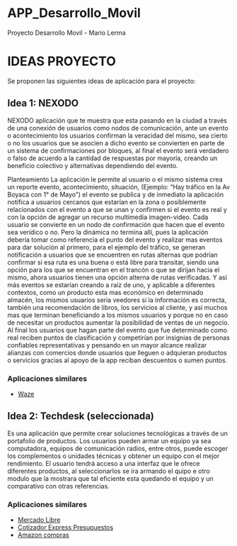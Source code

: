 # APP_Desarrollo_Movil
Proyecto Desarrollo Movil - Mario Lerma

# IDEAS PROYECTO

Se proponen las siguientes ideas de aplicación para el proyecto:

## Idea 1: NEXODO 

NEXODO aplicación que te muestra que esta pasando en la ciudad a través de una conexión de usuarios como nodos de comunicación, 
ante un evento o acontecimiento los usuarios confirman la veracidad del mismo, sea cierto o no los usuarios que se asocien
a dicho evento se convierten en parte de un sistema de confirmaciones por bloques, al final el evento será verdadero o falso 
de acuerdo a la cantidad de respuestas por mayoría, creando un beneficio colectivo y alternativas dependiendo del evento.

Planteamiento
La aplicación le permite al usuario o el mismo sistema crea un reporte evento, acontecimiento, situación, 
(Ejemplo: “Hay tráfico en la Av Boyaca con 1° de Mayo”) el evento se publica y de inmediato la aplicación notifica a usuarios 
cercanos que estarían en la zona o posiblemente relacionados con el evento a que se unan y confirmen si el evento es real y con 
la opción de agregar un recurso multimedia imagen-video. Cada usuario se convierte en un nodo de confirmación que hacen que el
evento sea verídico o no. Pero la dinámica no termina allí, pues la aplicación debería tomar como referencia el punto del evento 
y realizar mas eventos para dar solución al primero, para el ejemplo del tráfico, se generan notificación a usuarios que se 
encuentren en rutas alternas que podrían confirmar si esa ruta es una buena o está libre para transitar, siendo una opción para
los que se encuentran en el trancón o que se dirijan hacia el mismo, ahora usuarios tienen una opción alterna de rutas verificadas.
Y así más eventos se estarían creando a raíz de uno, y aplicable a diferentes contextos, como un producto esta mas económico en 
determinado almacén, los mismos usuarios seria veedores si la información es correcta, también una recomendación de libros, los 
servicios al cliente, y así muchos mas que terminan beneficiando a los mismos usuarios y porque no en caso de necesitar un productos 
aumentar la posibilidad de ventas de un negocio. Al final los usuarios que hagan parte del evento que fue determinado como real reciben
puntos de clasificación y competirían por insignias de personas confiables representativas y pensando en un mayor alcance realizar alianzas 
con comercios donde usuarios que lleguen o adquieran productos o servicios gracias al apoyo de la app reciban descuentos o sumen puntos.


### Aplicaciones similares

- [Waze](https://play.google.com/store/apps/details?id=com.waze&hl=es_CO&gl=US&pli=1)

## Idea 2: Techdesk (seleccionada)
Es una aplicación que permite crear soluciones tecnológicas a través de un portafolio de productos. Los usuarios pueden armar un equipo ya sea computadora, 
equipos de comunicación radios, entre otros, puede escoger los complementos o unidades técnicas y obtener un equipo con el mejor rendimiento. 
El usuario tendrá acceso a una interfaz que le ofrece diferentes productos, al seleccionarlos se ira armando el quipo e otro modulo que la mostrara que
tal eficiente esta quedando el equipo y un comparativo con otras referencias.


### Aplicaciones similares

- [Mercado Libre](https://play.google.com/store/apps/details?id=com.mercadolibre&hl=es_CO&gl=US)
- [Cotizador Express Presupuestos](https://play.google.com/store/apps/details?id=ar.cotizador&hl=es_CO&gl=US)
- [Amazon compras](https://play.google.com/store/apps/details?id=com.amazon.mShop.android.shopping&hl=es_CO&gl=US)

